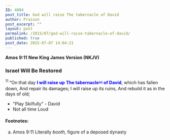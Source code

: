 ```yaml
---
ID: 4004
post_title: God will raise The tabernacle of David
author: Praison
post_excerpt: ""
layout: post
permalink: /2015/07/god-will-raise-tabernacle-of-david/
published: true
post_date: 2015-07-07 14:04:21
---
```

<strong>Amos 9:11</strong>
<strong> New King James Version (NKJV)</strong>
<h3><span id="en-NKJV-22507" class="text Amos-9-11">Israel Will Be Restored</span></h3>
<div class="poetry">
<p class="line"><span class="text Amos-9-11"><sup class="versenum">11 </sup>“On that day <strong><span style="color: #0000ff;">I will raise up</span></strong></span>
<span class="text Amos-9-11"><strong><span style="color: #0000ff;">The tabernacle<sup class="footnote" style="box-sizing: border-box; font-size: 0.625em; line-height: 22px; position: relative; vertical-align: top; top: 0px;" data-fn="#fen-NKJV-22507a" data-link="[&lt;a href=&quot;#fen-NKJV-22507a&quot; title=&quot;See footnote a&quot;&gt;a&lt;/a&gt;]">[a]</sup> of David</span></strong>, which has fallen down,</span>
<span class="text Amos-9-11">And repair its damages;</span>
<span class="text Amos-9-11">I will raise up its ruins,</span>
<span class="text Amos-9-11">And rebuild it as in the days of old;</span></p>

<ul>
	<li class="line">"Play Skilfully" - David</li>
	<li class="line">Not all time Loud</li>
</ul>
<h4>Footnotes:</h4>
<ol type="a">
	<li id="fen-NKJV-22507a">Amos 9:11 <span class="footnote-text">Literally <i>booth,</i> figure of a deposed dynasty</span></li>
</ol>
</div>